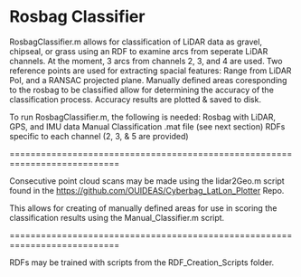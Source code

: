 # Rosbag Classifier

RosbagClassifier.m allows for classification of LiDAR data as gravel, chipseal, or grass using an RDF to examine arcs from seperate LiDAR channels. At the moment, 3 arcs from channels 2, 3, and 4 are used. Two reference points are used for extracting spacial features: Range from LiDAR PoI, and a RANSAC projected plane. Manually defined areas coresponding to the rosbag to be classified allow for determining the accuracy of the classification process. Accuracy results are plotted & saved to disk. 

To run RosbagClassifier.m, the following is needed:
    Rosbag with LiDAR, GPS, and IMU data
    Manual Classification .mat file (see next section)
    RDFs specific to each channel (2, 3, & 5 are provided)


===========================================================================

Consecutive point cloud scans may be made using the lidar2Geo.m script found in the https://github.com/OUIDEAS/Cyberbag_LatLon_Plotter Repo.

This allows for creating of manually defined areas for use in scoring the classification results using the Manual_Classifier.m script. 


===========================================================================

RDFs may be trained with scripts from the RDF_Creation_Scripts folder.
